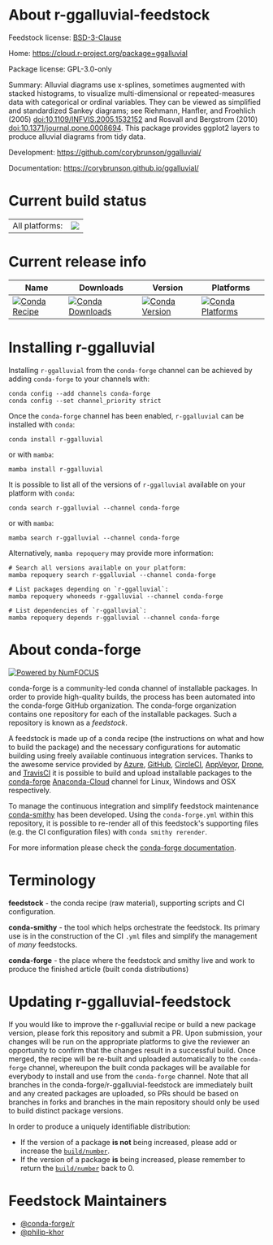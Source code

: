 About r-ggalluvial-feedstock
============================

Feedstock license: [BSD-3-Clause](https://github.com/conda-forge/r-ggalluvial-feedstock/blob/main/LICENSE.txt)

Home: https://cloud.r-project.org/package=ggalluvial

Package license: GPL-3.0-only

Summary: Alluvial diagrams use x-splines, sometimes augmented with stacked histograms, to visualize multi-dimensional or repeated-measures data with categorical or ordinal variables. They can be viewed as simplified and standardized Sankey diagrams; see Riehmann, Hanfler, and Froehlich (2005) [doi:10.1109/INFVIS.2005.1532152](https://doi.org/10.1109/INFVIS.2005.1532152) and Rosvall and Bergstrom (2010) [doi:10.1371/journal.pone.0008694](https://doi.org/10.1371/journal.pone.0008694). This package provides ggplot2 layers to produce alluvial diagrams from tidy data.

Development: https://github.com/corybrunson/ggalluvial/

Documentation: https://corybrunson.github.io/ggalluvial/

Current build status
====================


<table><tr><td>All platforms:</td>
    <td>
      <a href="https://dev.azure.com/conda-forge/feedstock-builds/_build/latest?definitionId=2276&branchName=main">
        <img src="https://dev.azure.com/conda-forge/feedstock-builds/_apis/build/status/r-ggalluvial-feedstock?branchName=main">
      </a>
    </td>
  </tr>
</table>

Current release info
====================

| Name | Downloads | Version | Platforms |
| --- | --- | --- | --- |
| [![Conda Recipe](https://img.shields.io/badge/recipe-r--ggalluvial-green.svg)](https://anaconda.org/conda-forge/r-ggalluvial) | [![Conda Downloads](https://img.shields.io/conda/dn/conda-forge/r-ggalluvial.svg)](https://anaconda.org/conda-forge/r-ggalluvial) | [![Conda Version](https://img.shields.io/conda/vn/conda-forge/r-ggalluvial.svg)](https://anaconda.org/conda-forge/r-ggalluvial) | [![Conda Platforms](https://img.shields.io/conda/pn/conda-forge/r-ggalluvial.svg)](https://anaconda.org/conda-forge/r-ggalluvial) |

Installing r-ggalluvial
=======================

Installing `r-ggalluvial` from the `conda-forge` channel can be achieved by adding `conda-forge` to your channels with:

```
conda config --add channels conda-forge
conda config --set channel_priority strict
```

Once the `conda-forge` channel has been enabled, `r-ggalluvial` can be installed with `conda`:

```
conda install r-ggalluvial
```

or with `mamba`:

```
mamba install r-ggalluvial
```

It is possible to list all of the versions of `r-ggalluvial` available on your platform with `conda`:

```
conda search r-ggalluvial --channel conda-forge
```

or with `mamba`:

```
mamba search r-ggalluvial --channel conda-forge
```

Alternatively, `mamba repoquery` may provide more information:

```
# Search all versions available on your platform:
mamba repoquery search r-ggalluvial --channel conda-forge

# List packages depending on `r-ggalluvial`:
mamba repoquery whoneeds r-ggalluvial --channel conda-forge

# List dependencies of `r-ggalluvial`:
mamba repoquery depends r-ggalluvial --channel conda-forge
```


About conda-forge
=================

[![Powered by
NumFOCUS](https://img.shields.io/badge/powered%20by-NumFOCUS-orange.svg?style=flat&colorA=E1523D&colorB=007D8A)](https://numfocus.org)

conda-forge is a community-led conda channel of installable packages.
In order to provide high-quality builds, the process has been automated into the
conda-forge GitHub organization. The conda-forge organization contains one repository
for each of the installable packages. Such a repository is known as a *feedstock*.

A feedstock is made up of a conda recipe (the instructions on what and how to build
the package) and the necessary configurations for automatic building using freely
available continuous integration services. Thanks to the awesome service provided by
[Azure](https://azure.microsoft.com/en-us/services/devops/), [GitHub](https://github.com/),
[CircleCI](https://circleci.com/), [AppVeyor](https://www.appveyor.com/),
[Drone](https://cloud.drone.io/welcome), and [TravisCI](https://travis-ci.com/)
it is possible to build and upload installable packages to the
[conda-forge](https://anaconda.org/conda-forge) [Anaconda-Cloud](https://anaconda.org/)
channel for Linux, Windows and OSX respectively.

To manage the continuous integration and simplify feedstock maintenance
[conda-smithy](https://github.com/conda-forge/conda-smithy) has been developed.
Using the ``conda-forge.yml`` within this repository, it is possible to re-render all of
this feedstock's supporting files (e.g. the CI configuration files) with ``conda smithy rerender``.

For more information please check the [conda-forge documentation](https://conda-forge.org/docs/).

Terminology
===========

**feedstock** - the conda recipe (raw material), supporting scripts and CI configuration.

**conda-smithy** - the tool which helps orchestrate the feedstock.
                   Its primary use is in the construction of the CI ``.yml`` files
                   and simplify the management of *many* feedstocks.

**conda-forge** - the place where the feedstock and smithy live and work to
                  produce the finished article (built conda distributions)


Updating r-ggalluvial-feedstock
===============================

If you would like to improve the r-ggalluvial recipe or build a new
package version, please fork this repository and submit a PR. Upon submission,
your changes will be run on the appropriate platforms to give the reviewer an
opportunity to confirm that the changes result in a successful build. Once
merged, the recipe will be re-built and uploaded automatically to the
`conda-forge` channel, whereupon the built conda packages will be available for
everybody to install and use from the `conda-forge` channel.
Note that all branches in the conda-forge/r-ggalluvial-feedstock are
immediately built and any created packages are uploaded, so PRs should be based
on branches in forks and branches in the main repository should only be used to
build distinct package versions.

In order to produce a uniquely identifiable distribution:
 * If the version of a package **is not** being increased, please add or increase
   the [``build/number``](https://docs.conda.io/projects/conda-build/en/latest/resources/define-metadata.html#build-number-and-string).
 * If the version of a package **is** being increased, please remember to return
   the [``build/number``](https://docs.conda.io/projects/conda-build/en/latest/resources/define-metadata.html#build-number-and-string)
   back to 0.

Feedstock Maintainers
=====================

* [@conda-forge/r](https://github.com/conda-forge/r/)
* [@philip-khor](https://github.com/philip-khor/)

